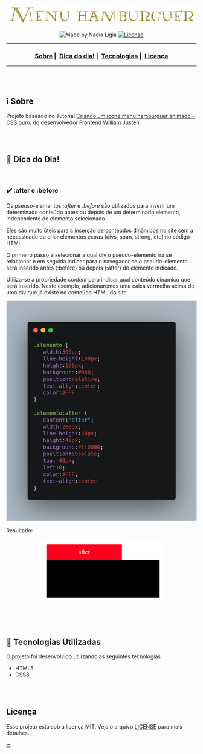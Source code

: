 <p align="center">
  <img src="../images/menu-hamburguer.png" width="500" heigth="300">
</p>


<p align="center">
  <img alt="Made by Nadia Ligia" src="https://img.shields.io/badge/made%20by-Nadia%20Ligia-informational">
  
  <a href="license.md">
  <img alt="License" src="https://img.shields.io/badge/License-MIT-informational">
  </a>
</p>

___

<h3 align="center">
  <a href="#information_source-sobre">Sobre</a>&nbsp;|&nbsp;
  <a href="#pushpin">Dica do dia!</a>&nbsp;|&nbsp;
  <a href="#rocket-tecnologias-utilizadas">Tecnologias</a>&nbsp;|&nbsp;
  <a href="#licença">Licença</a>
</h3>

___

<br>
<br>

## :information_source: Sobre

Projeto baseado no Tutorial [Criando um ícone menu hamburguer animado - CSS puro](https://youtu.be/IGz4BI-aO_8), do desenvolvedor Frontend [William Justen](https://willianjusten.com.br/cursos/).


<br>
<br>

## :pushpin: Dica do Dia!

<br>

### :heavy_check_mark: :after e :before

Os pseuso-elementos *:after* e *:before* são utilizados para inserir um determinado conteúdo antes ou depois de um determinado elemento, independente do elemento selecionado. 

Eles são muito úteis para a inserção de conteúdos dinâmicos no site sem a necessidade de criar elementos extras (divs, span, strong, etc) no código HTML.

O primeiro passo é selecionar a qual div o pseudo-elemento irá se relacionar e em seguida indicar para o navegador se o pseudo-elemento será inserido antes (:before) ou depois (:after) do elemento indicado.

Utiliza-se a propriedade *content* para indicar qual conteúdo dinamico que será inserido. Neste exemplo, adicionaremos uma caixa vermelha acima de uma div que já existe no conteúdo HTML do site.

<p align="center">
  <img src="../images/exemplo-pseudo-elemento.png">
</p>

Resultado:

<p align="center">
  <img src="../images/exemplo-after.png">
</p>



<br>
<br>


## :rocket: Tecnologias Utilizadas 

O projeto foi desenvolvido utilizando as seguintes tecnologias

- HTML5
- CSS3
<br>
<br>

## Licença 

Esse projeto está sob a licença MIT. Veja o arquivo [LICENSE](LICENSE) para mais detalhes.

[:back:](../Readme.md)
